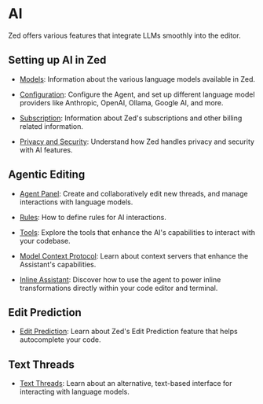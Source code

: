 # AI

Zed offers various features that integrate LLMs smoothly into the editor.

## Setting up AI in Zed

- [Models](./models.md): Information about the various language models available in Zed.

- [Configuration](./configuration.md): Configure the Agent, and set up different language model providers like Anthropic, OpenAI, Ollama, Google AI, and more.

- [Subscription](./subscription.md): Information about Zed's subscriptions and other billing related information.

- [Privacy and Security](./privacy-and-security.md): Understand how Zed handles privacy and security with AI features.

## Agentic Editing

- [Agent Panel](./agent-panel.md): Create and collaboratively edit new threads, and manage interactions with language models.

- [Rules](./rules.md): How to define rules for AI interactions.

- [Tools](./tools.md): Explore the tools that enhance the AI's capabilities to interact with your codebase.

- [Model Context Protocol](./mcp.md): Learn about context servers that enhance the Assistant's capabilities.

- [Inline Assistant](./inline-assistant.md): Discover how to use the agent to power inline transformations directly within your code editor and terminal.

## Edit Prediction

- [Edit Prediction](./edit-prediction.md): Learn about Zed's Edit Prediction feature that helps autocomplete your code.

## Text Threads

- [Text Threads](./text-threads.md): Learn about an alternative, text-based interface for interacting with language models.

